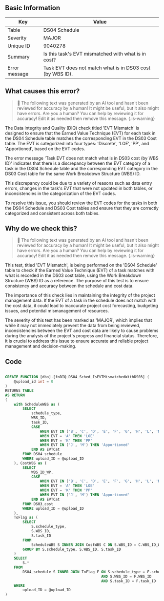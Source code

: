 ## Basic Information

| Key           | Value                                                     |
| ------------- | --------------------------------------------------------- |
| Table         | DS04 Schedule                                             |
| Severity      | MAJOR                                                   |
| Unique ID     | 9040278                                                   |
| Summary       | Is this task's EVT mismatched with what is in cost?       |
| Error message | Task EVT does not match what is in DS03 cost (by WBS ID). |

## What causes this error?

> :robot: The following text was generated by an AI tool and hasn't been reviewed for accuracy by a human! It might be useful, but it also might have errors. Are you a human? You can help by reviewing it for accuracy! Edit it as needed then remove this message.
> {.is-warning}

The Data Integrity and Quality (DIQ) check titled 'EVT Mismatch' is designed to ensure that the Earned Value Technique (EVT) for each task in the DS04 Schedule table matches the corresponding EVT in the DS03 Cost table. The EVT is categorized into four types: 'Discrete', 'LOE', 'PP', and 'Apportioned', based on the EVT codes.

The error message 'Task EVT does not match what is in DS03 cost (by WBS ID)' indicates that there is a discrepancy between the EVT category of a task in the DS04 Schedule table and the corresponding EVT category in the DS03 Cost table for the same Work Breakdown Structure (WBS) ID.

This discrepancy could be due to a variety of reasons such as data entry errors, changes in the task's EVT that were not updated in both tables, or inconsistencies in the categorization of the EVT codes.

To resolve this issue, you should review the EVT codes for the tasks in both the DS04 Schedule and DS03 Cost tables and ensure that they are correctly categorized and consistent across both tables.

## Why do we check this?

> :robot: The following text was generated by an AI tool and hasn't been reviewed for accuracy by a human! It might be useful, but it also might have errors. Are you a human? You can help by reviewing it for accuracy! Edit it as needed then remove this message.
> {.is-warning}

This test, titled 'EVT Mismatch', is being performed on the 'DS04 Schedule' table to check if the Earned Value Technique (EVT) of a task matches with what is recorded in the DS03 cost table, using the Work Breakdown Structure (WBS) ID as a reference. The purpose of this test is to ensure consistency and accuracy between the schedule and cost data.

The importance of this check lies in maintaining the integrity of the project management data. If the EVT of a task in the schedule does not match with the cost data, it could lead to inaccurate project cost forecasting, budgeting issues, and potential mismanagement of resources.

The severity of this test has been marked as 'MAJOR', which implies that while it may not immediately prevent the data from being reviewed, inconsistencies between the EVT and cost data are likely to cause problems during the analysis of the project's progress and financial status. Therefore, it is crucial to address this issue to ensure accurate and reliable project management and decision-making.

## Code

```sql

CREATE FUNCTION [dbo].[fnDIQ_DS04_Sched_IsEVTMismatchedWithDS03] (
	@upload_id int = 0
)
RETURNS TABLE
AS RETURN
(
	with ScheduleWBS as (
		SELECT
			schedule_type,
			WBS_ID,
			task_ID,
			CASE
				WHEN EVT IN ('B', 'C', 'D', 'E', 'F', 'G', 'H', 'L', 'N', 'O', 'P') THEN 'Discrete'
				WHEN EVT = 'A' THEN 'LOE'
				WHEN EVT = 'K' THEN 'PP'
				WHEN EVT IN ('J', 'M') THEN 'Apportioned'
			END AS EVTCat
		FROM DS04_schedule
		WHERE upload_ID = @upload_ID
	), CostWBS as (
		SELECT
			WBS_ID_WP,
			CASE
				WHEN EVT IN ('B', 'C', 'D', 'E', 'F', 'G', 'H', 'L', 'N', 'O', 'P') THEN 'Discrete'
				WHEN EVT = 'A' THEN 'LOE'
				WHEN EVT = 'K' THEN 'PP'
				WHEN EVT IN ('J', 'M') THEN 'Apportioned'
			END AS EVTCat
		FROM DS03_cost
		WHERE upload_ID = @upload_ID
	),
	ToFlag as (
		SELECT
			S.schedule_type,
			S.WBS_ID,
			S.task_ID
		FROM
			ScheduleWBS S INNER JOIN CostWBS C ON S.WBS_ID = C.WBS_ID_WP AND S.EVTCat <> C.EVTCat
		GROUP BY S.schedule_type, S.WBS_ID, S.task_ID
	)
	SELECT
		S.*
	FROM
		DS04_schedule S INNER JOIN ToFlag F ON S.schedule_type = F.schedule_type
											AND S.WBS_ID = F.WBS_ID
											AND S.task_ID = F.task_ID
	WHERE
		upload_ID = @upload_ID
)
```
